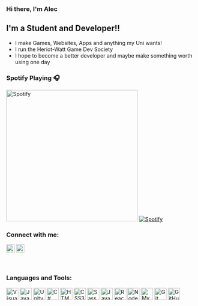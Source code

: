 ### Hi there, I'm Alec

## I'm a Student and Developer!!

-   I make Games, Websites, Apps and anything my Uni wants!
-   I run the Heriot-Watt Game Dev Society
-   I hope to become a better developer and maybe make something worth using one day

### Spotify Playing 🎧

[<img src="https://https://novatorem-taupe-five.vercel.app//api/spotify-playing" alt="Spotify" width="350" />](https://open.spotify.com/user/alezzz_?si=8BsiKPkJRYaOWC0pAY-YMg)
[![Spotify](https://asmithie.vercel.app/api/spotify)](https://open.spotify.com/user/alezzz_?si=8BsiKPkJRYaOWC0pAY-YMg)

### Connect with me:

[<img alt="LinkedIn" width="22px" src="https://cdn.jsdelivr.net/npm/simple-icons@v3/icons/linkedin.svg" />](https://www.linkedin.com/in/alec-smith-168346172/)
[<img alt="Instagram" width="22px" src="https://cdn.jsdelivr.net/npm/simple-icons@v3/icons/instagram.svg" />](https://www.instagram.com/alec_smiff/)

<br />

### Languages and Tools:

<img alt="Visual Studio Code" width="32px" src="https://cdn.jsdelivr.net/npm/simple-icons@v4/icons/visualstudiocode.svg" />
<img alt="Java" width="32px" src="https://cdn.jsdelivr.net/npm/simple-icons@v4/icons/java.svg" />
<img alt="Unity" width="32px" src="https://cdn.jsdelivr.net/npm/simple-icons@v4/icons/unity.svg" />
<img alt="C#" width="32px" src="https://cdn.jsdelivr.net/npm/simple-icons@v4/icons/csharp.svg" />
<img alt="HTML5" width="32px" src="https://cdn.jsdelivr.net/npm/simple-icons@v4/icons/html5.svg" />
<img alt="CSS3" width="32px" src="https://cdn.jsdelivr.net/npm/simple-icons@v4/icons/css3.svg" />
<img alt="Sass" width="32px" src="https://cdn.jsdelivr.net/npm/simple-icons@v4/icons/sass.svg" />
<img alt="JavaScript" width="32px" src="https://cdn.jsdelivr.net/npm/simple-icons@v4/icons/javascript.svg" />
<img alt="React" width="32px" src="https://cdn.jsdelivr.net/npm/simple-icons@v4/icons/react.svg" />
<img alt="Node.js" width="32px" src="https://cdn.jsdelivr.net/npm/simple-icons@v4/icons/node-dot-js.svg" />
<img alt="MySQL" width="32px" src="https://cdn.jsdelivr.net/npm/simple-icons@v4/icons/mysql.svg" />
<img alt="Git" width="32px" src="https://cdn.jsdelivr.net/npm/simple-icons@v4/icons/git.svg" />
<img alt="GitHub" width="32px" src="https://cdn.jsdelivr.net/npm/simple-icons@v4/icons/github.svg" />
